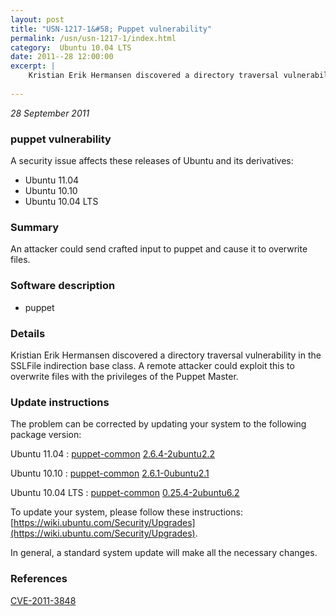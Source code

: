 ```yaml
---
layout: post
title: "USN-1217-1&#58; Puppet vulnerability"
permalink: /usn/usn-1217-1/index.html
category:  Ubuntu 10.04 LTS
date: 2011--28 12:00:00
excerpt: |
    Kristian Erik Hermansen discovered a directory traversal vulnerability in the SSLFile indirection base class. A remote attacker could exploit this to overwrite files with the privileges of the Puppet Master. 
    
--- 
```

 
 

*28 September 2011*

### puppet vulnerability

A security issue affects these releases of Ubuntu and its derivatives:

* Ubuntu 11.04
* Ubuntu 10.10
* Ubuntu 10.04 LTS

### Summary

An attacker could send crafted input to puppet and cause it to overwrite files.

### Software description

* puppet 

### Details

Kristian Erik Hermansen discovered a directory traversal vulnerability in the SSLFile indirection base class. A remote attacker could exploit this to overwrite files with the privileges of the Puppet Master. 

### Update instructions

The problem can be corrected by updating your system to the following package version:

Ubuntu 11.04
 : [puppet-common](https://launchpad.net/ubuntu/+source/puppet) <span> [2.6.4-2ubuntu2.2](https://launchpad.net/ubuntu/+source/puppet/2.6.4-2ubuntu2.2) </span> 

Ubuntu 10.10
 : [puppet-common](https://launchpad.net/ubuntu/+source/puppet) <span> [2.6.1-0ubuntu2.1](https://launchpad.net/ubuntu/+source/puppet/2.6.1-0ubuntu2.1) </span> 

Ubuntu 10.04 LTS
 : [puppet-common](https://launchpad.net/ubuntu/+source/puppet) <span> [0.25.4-2ubuntu6.2](https://launchpad.net/ubuntu/+source/puppet/0.25.4-2ubuntu6.2) </span> 

To update your system, please follow these instructions: [https://wiki.ubuntu.com/Security/Upgrades](https://wiki.ubuntu.com/Security/Upgrades).

In general, a standard system update will make all the necessary changes. 

### References

 
 [CVE-2011-3848](http://people.ubuntu.com/~ubuntu-security/cve/CVE-2011-3848)
 

